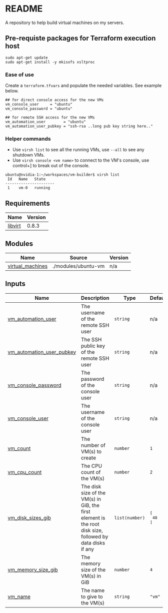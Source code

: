 # README
A repository to help build virtual machines on my servers.

## Pre-requiste packages for Terraform execution host
```
sudo apt-get update 
sudo apt-get install -y mkisofs xsltproc 
```

### Ease of use
Create a `terraform.tfvars` and populate the needed variables.  See example below.

```hcl
## for direct console access for the new VMs
vm_console_user     = "ubuntu"
vm_console_password = "ubuntu"

## for remote SSH access for the new VMs
vm_automation_user        = "ubuntu"
vm_automation_user_pubkey = "ssh-rsa ..long pub key string here.."
```

### Helper commands
- Use `virsh list` to see all the running VMs, use `--all` to see any shutdown VMs.
- Use `virsh console <vm name>` to connect to the VM's console, use control+] to break out of the console.

```
ubuntu@nvidia-1:~/workspaces/vm-builder$ virsh list
 Id   Name   State
----------------------
 1    vm-0   running
```

<!-- BEGIN_TF_DOCS -->
## Requirements

| Name | Version |
|------|---------|
| <a name="requirement_libvirt"></a> [libvirt](#requirement\_libvirt) | 0.8.3 |

## Modules

| Name | Source | Version |
|------|--------|---------|
| <a name="module_virtual_machines"></a> [virtual\_machines](#module\_virtual\_machines) | ./modules/ubuntu-vm | n/a |

## Inputs

| Name | Description | Type | Default | Required |
|------|-------------|------|---------|:--------:|
| <a name="input_vm_automation_user"></a> [vm\_automation\_user](#input\_vm\_automation\_user) | The username of the remote SSH user | `string` | n/a | yes |
| <a name="input_vm_automation_user_pubkey"></a> [vm\_automation\_user\_pubkey](#input\_vm\_automation\_user\_pubkey) | The SSH public key of the remote SSH user | `string` | n/a | yes |
| <a name="input_vm_console_password"></a> [vm\_console\_password](#input\_vm\_console\_password) | The password of the console user | `string` | n/a | yes |
| <a name="input_vm_console_user"></a> [vm\_console\_user](#input\_vm\_console\_user) | The username of the console user | `string` | n/a | yes |
| <a name="input_vm_count"></a> [vm\_count](#input\_vm\_count) | The number of VM(s) to create | `number` | `1` | no |
| <a name="input_vm_cpu_count"></a> [vm\_cpu\_count](#input\_vm\_cpu\_count) | The CPU count of the VM(s) | `number` | `2` | no |
| <a name="input_vm_disk_sizes_gib"></a> [vm\_disk\_sizes\_gib](#input\_vm\_disk\_sizes\_gib) | The disk size of the VM(s) in GiB, the first element is the root disk size, followed by data disks if any | `list(number)` | <pre>[<br/>  48<br/>]</pre> | no |
| <a name="input_vm_memory_size_gib"></a> [vm\_memory\_size\_gib](#input\_vm\_memory\_size\_gib) | The memory size of the VM(s) in GiB | `number` | `4` | no |
| <a name="input_vm_name"></a> [vm\_name](#input\_vm\_name) | The name to give to the VM(s) | `string` | `"vm"` | no |
<!-- END_TF_DOCS -->